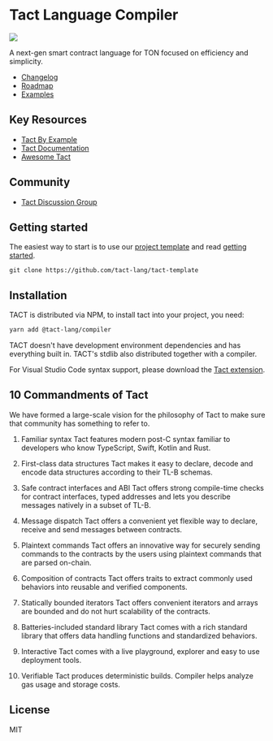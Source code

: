 # Tact Language Compiler

<img src="https://raw.githubusercontent.com/tact-lang/tact-docs/main/public/banner.jpeg">

A next-gen smart contract language for TON focused on efficiency and simplicity.

- [Changelog](/CHANGELOG.md)
- [Roadmap](/ROADMAP.md)
- [Examples](/examples/)

## Key Resources

- [Tact By Example](https://tact-by-example.org/00-hello-world)
- [Tact Documentation](https://docs.tact-lang.org)
- [Awesome Tact](https://github.com/tact-lang/awesome-tact)

## Community

- [Tact Discussion Group](https://t.me/tactlang)

## Getting started

The easiest way to start is to use our [project template](https://github.com/tact-lang/tact-template) and read [getting started](https://docs.tact-lang.org).

```
git clone https://github.com/tact-lang/tact-template
```

## Installation

TACT is distributed via NPM, to install tact into your project, you need:

```bash
yarn add @tact-lang/compiler
```

TACT doesn't have development environment dependencies and has everything built in. TACT's stdlib also distributed together with a compiler.

For Visual Studio Code syntax support, please download the [Tact extension](https://marketplace.visualstudio.com/items?itemName=KonVik.tact-lang-vscode).

## 10 Commandments of Tact

We have formed a large-scale vision for the philosophy of Tact to make sure that community has something to refer to.

1. Familiar syntax
   Tact features modern post-C syntax familiar to developers who know TypeScript, Swift, Kotlin and Rust.

2. First-class data structures
   Tact makes it easy to declare, decode and encode data structures according to their TL-B schemas.

3. Safe contract interfaces and ABI
   Tact offers strong compile-time checks for contract interfaces, typed addresses and lets you describe messages natively in a subset of TL-B.

4. Message dispatch
   Tact offers a convenient yet flexible way to declare, receive and send messages between contracts.

5. Plaintext commands
   Tact offers an innovative way for securely sending commands to the contracts by the users using plaintext commands that are parsed on-chain.

6. Composition of contracts
   Tact offers traits to extract commonly used behaviors into reusable and verified components.

7. Statically bounded iterators
   Tact offers convenient iterators and arrays are bounded and do not hurt scalability of the contracts.

8. Batteries-included standard library
   Tact comes with a rich standard library that offers data handling functions and standardized behaviors.

9. Interactive
   Tact comes with a live playground, explorer and easy to use deployment tools.

10. Verifiable
    Tact produces deterministic builds. Compiler helps analyze gas usage and storage costs.

## License

MIT
